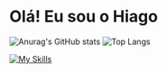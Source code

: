 # Olá! Eu sou o Hiago

![Anurag's GitHub stats](https://github-readme-stats.vercel.app/api?username=hiagoemanuel&show_icons=true&theme=dark)
![Top Langs](https://github-readme-stats.vercel.app/api/top-langs/?username=hiagoemanuel&layout=compact&theme=dark)

[![My Skills](https://skillicons.dev/icons?i=js,nodejs,bootstrap,html,css)](https://skillicons.dev)

##
